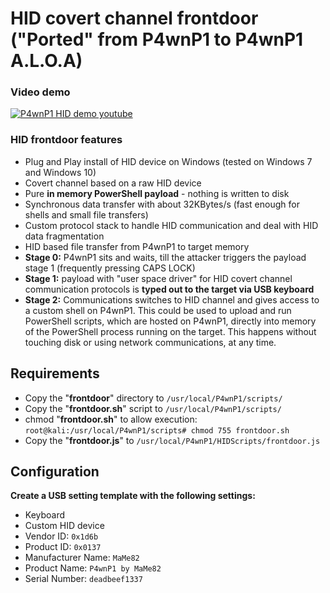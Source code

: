 # HID covert channel frontdoor ("Ported" from P4wnP1 to P4wnP1 A.L.O.A)

### Video demo

[![P4wnP1 HID demo youtube](https://img.youtube.com/vi/MI8DFlKLHBk/0.jpg)](https://www.youtube.com/watch?v=MI8DFlKLHBk&yt:cc=on)

### HID frontdoor features

- Plug and Play install of HID device on Windows (tested on Windows 7 and Windows 10)
- Covert channel based on a raw HID device
- Pure **in memory PowerShell payload** - nothing is written to disk
- Synchronous data transfer with about 32KBytes/s (fast enough for shells and small file transfers)
- Custom protocol stack to handle HID communication and deal with HID data fragmentation
- HID based file transfer from P4wnP1 to target memory
- **Stage 0:** P4wnP1 sits and waits, till the attacker triggers the payload stage 1 (frequently pressing CAPS LOCK)
- **Stage 1:** payload with "user space driver" for HID covert channel communication protocols is **typed out to the target via USB keyboard**
- **Stage 2:** Communications switches to HID channel and gives access to a custom shell on P4wnP1. This could be used to upload and run PowerShell scripts, which are hosted on P4wnP1, directly into memory of the PowerShell process running on the target. This happens without touching disk or using network communications, at any time.

## Requirements

- Copy the "**frontdoor**" directory to `/usr/local/P4wnP1/scripts/`
- Copy the "**frontdoor.sh**" script to `/usr/local/P4wnP1/scripts/`
- chmod "**frontdoor.sh**" to allow execution: `root@kali:/usr/local/P4wnP1/scripts# chmod 755 frontdoor.sh`
- Copy the "**frontdoor.js**" to `/usr/local/P4wnP1/HIDScripts/frontdoor.js`

## Configuration

**Create a USB setting template with the following settings:**

- Keyboard
- Custom HID device
- Vendor ID: `0x1d6b`
- Product ID: `0x0137`
- Manufacturer Name: `MaMe82`
- Product Name: `P4wnP1 by MaMe82`
- Serial Number: `deadbeef1337`
